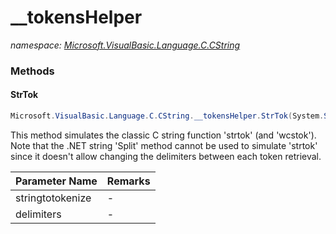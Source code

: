 ﻿# __tokensHelper
_namespace: <a href="#" onClick="load('/docs/Microsoft.VisualBasic.Language.C.CString/index.md')">Microsoft.VisualBasic.Language.C.CString</a>_





### Methods

#### StrTok
```csharp
Microsoft.VisualBasic.Language.C.CString.__tokensHelper.StrTok(System.String,System.String)
```
This method simulates the classic C string function 'strtok' (and 'wcstok').
 Note that the .NET string 'Split' method cannot be used to simulate 'strtok' since
 it doesn't allow changing the delimiters between each token retrieval.

|Parameter Name|Remarks|
|--------------|-------|
|stringtotokenize|-|
|delimiters|-|



